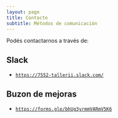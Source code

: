 ```yaml
---
layout: page
title: Contacto
subtitle: Métodos de comunicación
---
```

Pod&eacute;s contactarnos a trav&eacute;s de:

## Slack 
 
 - [`https://7552-tallerii.slack.com/`](https://7552-tallerii.slack.com/)
 
## Buzon de mejoras
 
 - [`https://forms.gle/bhUg3yrmmVARmV5K6`](https://forms.gle/bhUg3yrmmVARmV5K6) 
